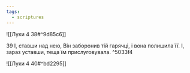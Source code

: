```yaml
---
tags:
  - scriptures
---
```


![[Луки 4 38#^9d85c6]]

39 І, ставши над нею, Він заборонив тій гарячці, і вона полишила її. І, зараз уставши, теща їм прислуговувала. ^5033f4

![[Луки 4 40#^bd2295]]